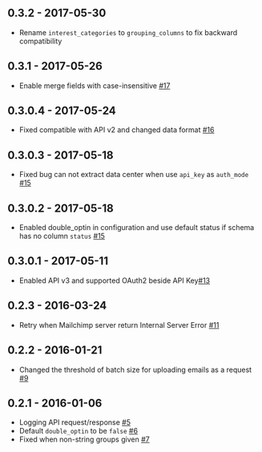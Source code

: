 ## 0.3.2 - 2017-05-30
- Rename `interest_categories` to `grouping_columns` to fix backward compatibility

## 0.3.1 - 2017-05-26
- Enable merge fields with case-insensitive [#17](https://github.com/treasure-data/embulk-output-mailchimp/pull/17)

## 0.3.0.4 - 2017-05-24
- Fixed compatible with API v2 and changed data format [#16](https://github.com/treasure-data/embulk-output-mailchimp/pull/16)

## 0.3.0.3 - 2017-05-18
- Fixed bug can not extract data center when use `api_key` as `auth_mode` [#15](https://github.com/treasure-data/embulk-output-mailchimp/pull/15)

## 0.3.0.2 - 2017-05-18
- Enabled double_optin in configuration and use default status if schema has no column `status` [#15](https://github.com/treasure-data/embulk-output-mailchimp/pull/15)

## 0.3.0.1 - 2017-05-11
- Enabled API v3 and supported OAuth2 beside API Key[#13](https://github.com/treasure-data/embulk-output-mailchimp/pull/13)

## 0.2.3 - 2016-03-24

- Retry when Mailchimp server return Internal Server Error [#11](https://github.com/treasure-data/embulk-output-mailchimp/pull/11)

## 0.2.2 - 2016-01-21

- Changed the threshold of batch size for uploading emails as a request [#9](https://github.com/treasure-data/embulk-output-mailchimp/pull/9)

## 0.2.1 - 2016-01-06

- Logging API request/response [#5](https://github.com/treasure-data/embulk-output-mailchimp/pull/5)
- Default `double_optin` to be `false` [#6](https://github.com/treasure-data/embulk-output-mailchimp/pull/6)
- Fixed when non-string groups given [#7](https://github.com/treasure-data/embulk-output-mailchimp/pull/7)
